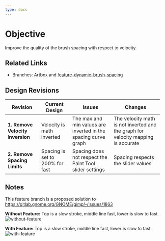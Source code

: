 ```yaml
---
type: docs
---
```


# Objective

Improve the quality of the brush spacing with respect to velocity.

## Related Links

- Branches: Artbox and [feature-dynamic-brush-spacing](https://gitlab.gnome.org/pixelmixer/artbox/-/tree/feature-dynamic-brush-spacing?ref_type=heads)

## Design Revisions

| **Revision**  | **Current Design**  | **Issues**  | **Changes** |
|--------------------------------------------|---------------------------------------------------------------------------------------------|----------------------------------------------------------------------------------------------|-----------------------------------------------------------|
| **1. Remove Velocity Inversion** | Velocity is math inverted | The max and min values are inverted in the spacing curve graph  | The velocity math is not inverted and the graph for velocity mapping is accurate |
| **2. Remove Spacing Limits**   | Spacing is set to 200% for fast | Spacing does not respect the Paint Tool slider settings | Spacing respects the slider values |


## Notes

This feature branch is a proposed solution to https://gitlab.gnome.org/GNOME/gimp/-/issues/1863

**Without Feature:** Top is a slow stroke, middle line fast, lower is slow to fast.
![without-feature](/images/diagrams/brush-velocity-without-feature.webp)

**With Feature:** Top is a slow stroke, middle line fast, lower is slow to fast.
![with-feature](/images/diagrams/brush-velocity-with-feature.webp)